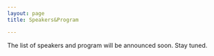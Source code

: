 ```yaml
---
layout: page
title: Speakers&Program

---
```


The list of speakers and program will be announced soon. Stay tuned.